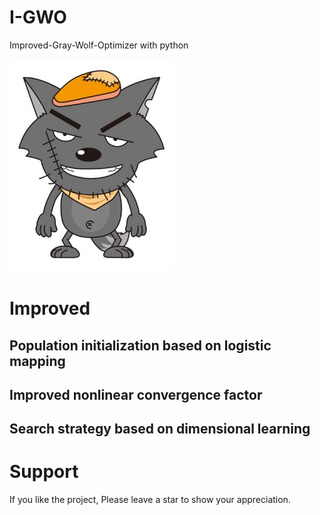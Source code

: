 # I-GWO
Improved-Gray-Wolf-Optimizer with python

<img src=".github/image/gray wolf.jpg" height="340"> 

# Improved

## Population initialization based on logistic mapping

## Improved nonlinear convergence factor

## Search strategy based on dimensional learning


# Support
If you like the project, Please leave a star to show your appreciation.